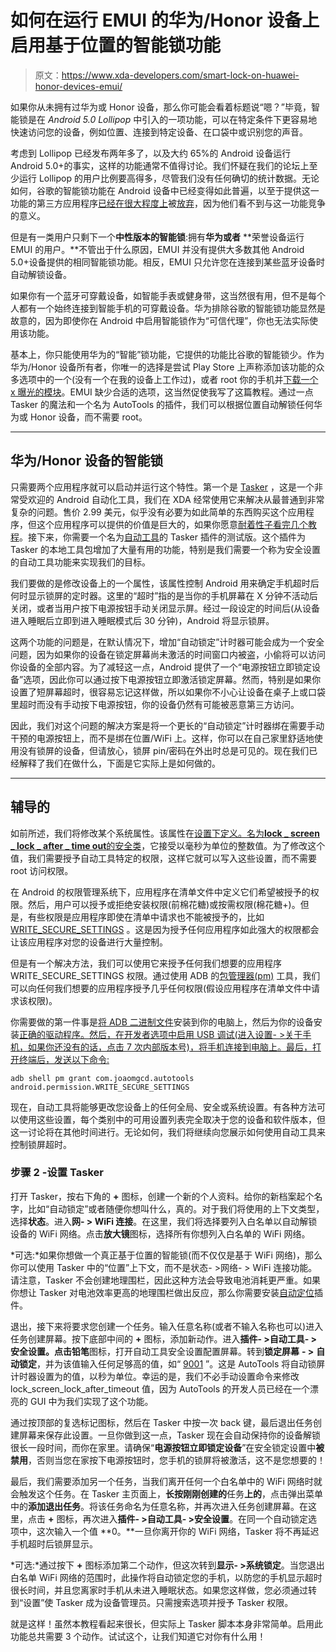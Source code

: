 # 如何在运行 EMUI 的华为/Honor 设备上启用基于位置的智能锁功能

> 原文：<https://www.xda-developers.com/smart-lock-on-huawei-honor-devices-emui/>

如果你从未拥有过华为或 Honor 设备，那么你可能会看着标题说“嗯？”毕竟，智能锁是在 *Android 5.0 Lollipop* 中引入的一项功能，可以在特定条件下更容易地快速访问您的设备，例如位置、连接到特定设备、在口袋中或识别您的声音。

考虑到 Lollipop 已经发布两年多了，以及大约 65%的 Android 设备运行 Android 5.0+的事实，这样的功能通常不值得讨论。我们怀疑在我们的论坛上至少运行 Lollipop 的用户比例要高得多，尽管我们没有任何确切的统计数据。无论如何，谷歌的智能锁功能在 Android 设备中已经变得如此普遍，以至于提供这一功能的第三方应用程序[已经在很大程度上](https://play.google.com/store/apps/details?id=info.dodata.unlock)被[放弃](https://play.google.com/store/apps/details?id=com.benhirashima.skiplock&hl=en)，因为他们看不到与这一功能竞争的意义。

但是有一类用户只剩下一个**中性版本的智能锁**:拥有**华为或者** **荣誉设备运行 EMUI 的用户。**不管出于什么原因，EMUI 并没有提供大多数其他 Android 5.0+设备提供的相同智能锁功能。相反，EMUI 只允许您在连接到某些蓝牙设备时自动解锁设备。

如果你有一个蓝牙可穿戴设备，如智能手表或健身带，这当然很有用，但不是每个人都有一个始终连接到智能手机的可穿戴设备。华为排除谷歌的智能锁功能显然是故意的，因为即使你在 Android 中启用智能锁作为“可信代理”，你也无法实际使用该功能。

基本上，你只能使用华为的“智能”锁功能，它提供的功能比谷歌的智能锁少。作为华为/Honor 设备所有者，你唯一的选择是尝试 Play Store 上声称添加该功能的众多选项中的一个(没有一个在我的设备上工作过)，或者 root 你的手机并[下载一个 x 曝光的模块](https://forum.xda-developers.com/xposed/modules/mod-lock-home-v0-1-wifi-unlock-t2799087)。EMUI 缺少合适的选项，这当然促使我写了这篇教程。通过一点 Tasker 的魔法和一个名为 AutoTools 的插件，我们可以根据位置自动解锁任何华为或 Honor 设备，而不需要 root。

* * *

## 华为/Honor 设备的智能锁

只需要两个应用程序就可以启动并运行这个特性。第一个是 [Tasker](https://play.google.com/store/apps/details?id=net.dinglisch.android.taskerm&hl=en) ，这是一个非常受欢迎的 Android 自动化工具，我们在 XDA 经常使用它来解决从最普通到非常复杂的问题。售价 2.99 美元，似乎没有必要为如此简单的东西购买这个应用程序，但这个应用程序可以提供的价值是巨大的，如果你愿意[耐着性子看完几个教程](https://www.xda-developers.com/tag/tasker/)。接下来，你需要一个名为[自动工具](https://joaoapps.com/beta-testing/)的 Tasker 插件的测试版。这个插件为 Tasker 的本地工具包增加了大量有用的功能，特别是我们需要一个称为安全设置的自动工具功能来实现我们的目标。

我们要做的是修改设备上的一个属性，该属性控制 Android 用来确定手机超时后何时显示锁屏的定时器。这里的“超时”指的是当你的手机屏幕在 X 分钟不活动后关闭，或者当用户按下电源按钮手动关闭显示屏。经过一段设定的时间后(从设备进入睡眠后立即到进入睡眠模式后 30 分钟)，Android 将显示锁屏。

这两个功能的问题是，在默认情况下，增加“自动锁定”计时器可能会成为一个安全问题，因为如果你的设备在锁定屏幕尚未激活的时间窗口内被盗，小偷将可以访问你设备的全部内容。为了减轻这一点，Android 提供了一个“电源按钮立即锁定设备”选项，因此你可以通过按下电源按钮立即激活锁定屏幕。然而，特别是如果你设置了短屏幕超时，很容易忘记这样做，所以如果你不小心让设备在桌子上或口袋里超时而没有手动按下电源按钮，你的设备仍然有可能被恶意第三方访问。

因此，我们对这个问题的解决方案是将一个更长的“自动锁定”计时器绑在需要手动干预的电源按钮上，而不是绑在位置/WiFi 上。这样，你可以在自己家里舒适地使用没有锁屏的设备，但请放心，锁屏 pin/密码在外出时总是可见的。现在我们已经解释了我们在做什么，下面是它实际上是如何做的。

* * *

## 辅导的

如前所述，我们将修改某个系统属性。该属性在[设置下定义。名为**lock _ screen _ lock _ after _ time out**的安全类](https://developer.android.com/reference/android/provider/Settings.Secure.html)，它接受以毫秒为单位的整数值。为了修改这个值，我们需要授予自动工具特定的权限，这样它就可以写入这些设置，而不需要 root 访问权限。

在 Android 的权限管理系统下，应用程序在清单文件中定义它们希望被授予的权限。然后，用户可以授予或拒绝安装权限(前棉花糖)或按需权限(棉花糖+)。但是，有些权限是应用程序即使在清单中请求也不能被授予的，比如 [WRITE_SECURE_SETTINGS](https://developer.android.com/reference/android/Manifest.permission.html#WRITE_SECURE_SETTINGS) 。这是因为授予任何应用程序如此强大的权限都会让该应用程序对您的设备进行大量控制。

但是有一个解决方法，我们可以使用它来授予任何我们想要的应用程序 WRITE_SECURE_SETTINGS 权限。通过使用 ADB 的[包管理器(pm)](https://developer.android.com/studio/command-line/adb.html#pm) 工具，我们可以向任何我们想要的应用程序授予几乎任何权限(假设应用程序在清单文件中请求该权限)。

你需要做的第一件事是[将 ADB 二进制文件](https://www.xda-developers.com/google-releases-separate-adb-and-fastboot-binary-downloads/)安装到你的电脑上，然后为你的设备安装[正确的驱动程序。然后，在开发者选项中启用 USB 调试(进入设置- >关于手机，如果你还没有的话，点击 7 次内部版本号)，将手机连接到电脑上。最后，打开终端后，发送以下命令:](https://developer.android.com/studio/run/oem-usb.html)

`adb shell pm grant com.joaomgcd.autotools android.permission.WRITE_SECURE_SETTINGS`

现在，自动工具将能够更改您设备上的任何全局、安全或系统设置。有各种方法可以使用这些设置，每个类别中的可用设置列表完全取决于您的设备和软件版本，但这一讨论将在其他时间进行。无论如何，我们将继续向您展示如何使用自动工具来控制锁屏超时。

### 步骤 2 -设置 Tasker

打开 Tasker，按右下角的 **+** 图标，创建一个新的个人资料。给你的新档案起个名字，比如“自动锁定”或者随便你想叫什么，真的。对于我们将使用的上下文类型，选择**状态**。进入**网- > WiFi 连接**。在这里，我们将选择要列入白名单以自动解锁设备的 WiFi 网络。点击**放大镜**图标，选择所有你想列入白名单的 WiFi 网络。

*可选:*如果你想做一个真正基于位置的智能锁(而不仅仅是基于 WiFi 网络)，那么你可以使用 Tasker 中的“位置”上下文，而不是状态- >网络- > WiFi 连接功能。请注意，Tasker 不会创建地理围栏，因此这种方法会导致电池消耗更严重。如果你想让 Tasker 对电池效率更高的地理围栏做出反应，那么你需要安装[自动定位](https://play.google.com/store/apps/details?id=com.joaomgcd.autolocation&hl=en)插件。

退出，接下来将要求您创建一个任务。输入任意名称(或者不输入名称也可以)进入任务创建屏幕。按下底部中间的 **+** 图标，添加新动作。进入**插件- >自动工具- >安全设置。**点击**铅笔**图标，打开自动工具安全设置配置屏幕。转到**锁定屏幕** **- >** **自动锁定**，并为该值输入任何足够高的值，如“ [9001](https://www.youtube.com/watch?v=SiMHTK15Pik) ”。这是 AutoTools 将自动锁屏计时器设置为的值，以秒为单位。幸运的是，我们不必手动设置命令来修改 lock_screen_lock_after_timeout 值，因为 AutoTools 的开发人员已经在一个漂亮的 GUI 中为我们实现了这个功能。

通过按顶部的复选标记图标，然后在 Tasker 中按一次 back 键，最后退出任务创建屏幕来保存此设置。一旦你做到这一点，Tasker 现在会自动保持你的设备解锁很长一段时间，而你在家里。请确保“**电源按钮立即锁定设备**”在安全锁定设置中**被禁用**，否则当您在家按下电源按钮时，您手机的锁屏将被激活，这不是您想要的！

最后，我们需要添加另一个任务，当我们离开任何一个白名单中的 WiFi 网络时就会触发这个任务。在 Tasker 主页面上，**长按刚刚创建的**任务**上的**，点击弹出菜单中的**添加退出任务**。将该任务命名为任意名称，并再次进入任务创建屏幕。在这里，点击 **+** 图标，再次进入**插件- >自动工具- >安全设置**。在同一个自动锁定选项中，这次输入一个值 **0。**一旦你离开你的 WiFi 网络，Tasker 将不再延迟手机超时后锁屏显示。

*可选:*通过按下 **+** 图标添加第二个动作，但这次转到**显示- >系统锁定**。当您退出白名单 WiFi 网络的范围时，此操作将自动锁定您的手机，以防您的手机显示超时很长时间，并且您离家时手机从未进入睡眠状态。如果您这样做，您必须通过转到“设置”使 Tasker 成为设备管理员。只需搜索选项并授予 Tasker 权限。

就是这样！虽然本教程看起来很长，但实际上 Tasker 脚本本身非常简单。启用此功能总共需要 3 个动作。试试这个，让我们知道它对你有什么用！
